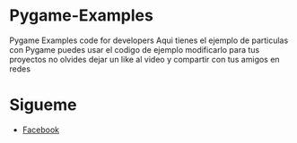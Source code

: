 # Pygame-Examples
Pygame Examples code for developers
Aqui tienes el ejemplo de particulas con Pygame puedes usar el codigo de ejemplo modificarlo
para tus proyectos no olvides dejar un like al video y compartir con tus amigos en redes 

# Sigueme
- [Facebook](https://www.facebook.com/DesignPrograming/)
